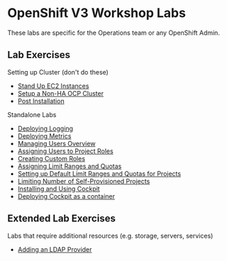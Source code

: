 # OpenShift V3 Workshop Labs

These labs are specific for the Operations team or any OpenShift Admin.

## Lab Exercises 

Setting up Cluster (don't do these)

* [Stand Up EC2 Instances](standing_up_hosts_on_ec2.md)
* [Setup a Non-HA OCP Cluster](setting_up_nonha_ocp_cluster.md)
* [Post Installation](using_ootb_cockpit.md)

Standalone Labs

* [Deploying Logging](aggr_logging.md)
* [Deploying Metrics](deploying_metrics.md)
* [Managing Users Overview](managing_users_overview.md)
* [Assigning Users to Project Roles](assigning_users_to_project_roles.md)
* [Creating Custom Roles](creating_custom_roles.md)
* [Assigning Limit Ranges and Quotas](assigning_limit_ranges_and_quotas.md)
* [Setting up Default Limit Ranges and Quotas for Projects](setting_up_default_limit_ranges_and_quotas_for_projects.md)
* [Limiting Number of Self-Provisioned Projects](limiting_number_of_self-provisioned_projects.md)
* [Installing and Using Cockpit](installing_and_using_cockpit.md)
* [Deploying Cockpit as a container](deploying_cockpit_as_a_container.md)

## Extended Lab Exercises 

Labs that require additional resources (e.g. storage, servers, services)

* [Adding an LDAP Provider](adding_an_ldap_provider.md)
